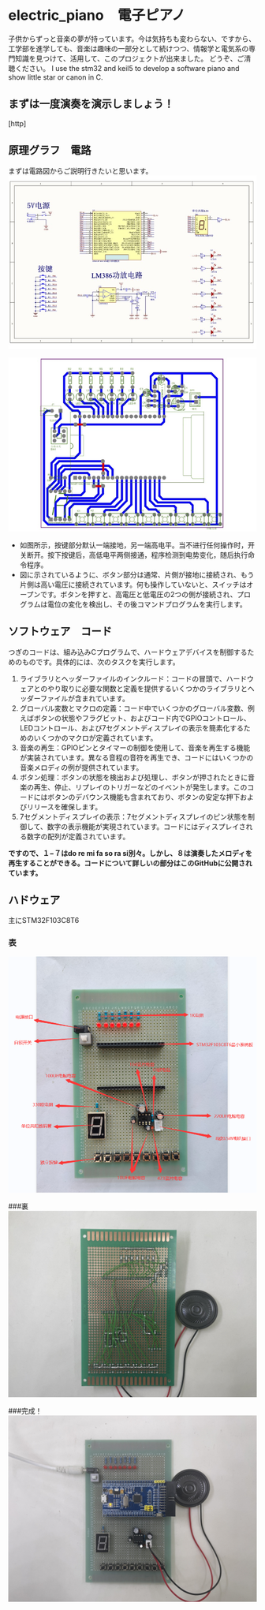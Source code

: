 # electric_piano　電子ピアノ
子供からずっと音楽の夢が持っています。今は気持ちも変わらない、ですから、工学部を進学しても、音楽は趣味の一部分として続けつつ、情報学と電気系の専門知識を見つけて、活用して、このプロジェクトが出来ました。
どうぞ、ご清聴ください。
I use the stm32 and keil5 to develop a software piano and show little star or canon in C.

## まずは一度演奏を演示しましょう！
[http]

## 原理グラフ　電路
まずは電路図からご説明行きたいと思います。
![取扱い書とPCB](https://github.com/KokoroSinx/electric_piano/blob/main/PDF格式的原理图和PCB.jpg?raw=true)

![電路](https://github.com/KokoroSinx/electric_piano/blob/main/PDF格式的原理图和PCB2.jpg?raw=true)

- 如图所示，按键部分默认一端接地，另一端高电平。当不进行任何操作时，开关断开。按下按键后，高低电平两侧接通，程序检测到电势变化，随后执行命令程序。
- 図に示されているように、ボタン部分は通常、片側が接地に接続され、もう片側は高い電圧に接続されています。何も操作していないと、スイッチはオープンです。ボタンを押すと、高電圧と低電圧の2つの側が接続され、プログラムは電位の変化を検出し、その後コマンドプログラムを実行します。
## ソフトウェア　コード
つぎのコードは、組み込みCプログラムで、ハードウェアデバイスを制御するためのものです。具体的には、次のタスクを実行します。

1. ライブラリとヘッダーファイルのインクルード：コードの冒頭で、ハードウェアとのやり取りに必要な関数と定義を提供するいくつかのライブラリとヘッダーファイルが含まれています。
2. グローバル変数とマクロの定義：コード中でいくつかのグローバル変数、例えばボタンの状態やフラグビット、およびコード内でGPIOコントロール、LEDコントロール、および7セグメントディスプレイの表示を簡素化するためのいくつかのマクロが定義されています。
3. 音楽の再生：GPIOピンとタイマーの制御を使用して、音楽を再生する機能が実装されています。異なる音程の音符を再生でき、コードにはいくつかの音楽メロディの例が提供されています。
4. ボタン処理：ボタンの状態を検出および処理し、ボタンが押されたときに音楽の再生、停止、リプレイのトリガーなどのイベントが発生します。このコードにはボタンのデバウンス機能も含まれており、ボタンの安定な押下およびリリースを確保します。
5. 7セグメントディスプレイの表示：7セグメントディスプレイのピン状態を制御して、数字の表示機能が実現されています。コードにはディスプレイされる数字の配列が定義されています。

**ですので、１−７はdo re mi fa so ra si別々。しかし、８は演奏したメロディを再生することができる。コードについて詳しいの部分はこのGitHubに公開されています。**

## ハドウェア
主にSTM32F103C8T6
### 表
![omote](https://github.com/KokoroSinx/electric_piano/blob/main/实物照片.png?raw=true)

###裏
![ura](https://github.com/KokoroSinx/electric_piano/blob/main/实物照片%20(2).JPG?raw=true)

###完成！
![finish](https://github.com/KokoroSinx/electric_piano/blob/main/实物照片%20(1).JPG?raw=true)
